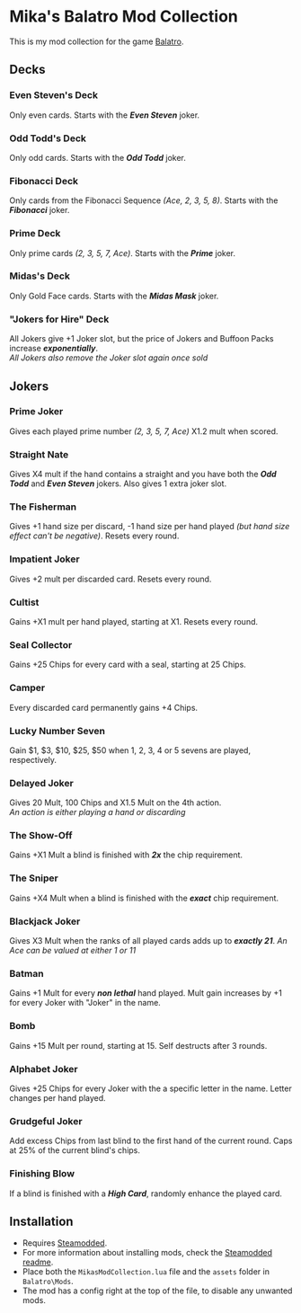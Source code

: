 # Mika's Balatro Mod Collection
This is my mod collection for the game [Balatro](https://store.steampowered.com/app/2379780/Balatro/).

## Decks

### Even Steven's Deck
Only even cards. Starts with the **_Even Steven_** joker.

### Odd Todd's Deck
Only odd cards. Starts with the **_Odd Todd_** joker.

### Fibonacci Deck
Only cards from the Fibonacci Sequence _(Ace, 2, 3, 5, 8)_. Starts with the **_Fibonacci_** joker.

### Prime Deck
Only prime cards _(2, 3, 5, 7, Ace)_. Starts with the **_Prime_** joker.

### Midas's Deck
Only Gold Face cards. Starts with the **_Midas Mask_** joker.

### "Jokers for Hire" Deck
All Jokers give +1 Joker slot, but the price of Jokers and Buffoon Packs increase **_exponentially_**.\
_All Jokers also remove the Joker slot again once sold_

## Jokers

### Prime Joker
Gives each played prime number _(2, 3, 5, 7, Ace)_ X1.2 mult when scored.

### Straight Nate
Gives X4 mult if the hand contains a straight and you have both the **_Odd Todd_** and **_Even Steven_** jokers. Also gives 1 extra joker slot.

### The Fisherman
Gives +1 hand size per discard, -1 hand size per hand played _(but hand size effect can't be negative)_. Resets every round.

### Impatient Joker
Gives +2 mult per discarded card. Resets every round.

### Cultist
Gains +X1 mult per hand played, starting at X1. Resets every round.

### Seal Collector
Gains +25 Chips for every card with a seal, starting at 25 Chips.

### Camper
Every discarded card permanently gains +4 Chips.

### Lucky Number Seven
Gain $1, $3, $10, $25, $50 when 1, 2, 3, 4 or 5 sevens are played, respectively.

### Delayed Joker
Gives 20 Mult, 100 Chips and X1.5 Mult on the 4th action.\
_An action is either playing a hand or discarding_

### The Show-Off
Gains +X1 Mult a blind is finished with **_2x_** the chip requirement.

### The Sniper
Gains +X4 Mult when a blind is finished with the **_exact_** chip requirement.

### Blackjack Joker
Gives X3 Mult when the ranks of all played cards adds up to **_exactly 21_**.
_An Ace can be valued at either 1 or 11_

### Batman
Gains +1 Mult for every **_non lethal_** hand played. Mult gain increases by +1 for every Joker with "Joker" in the name.

### Bomb
Gains +15 Mult per round, starting at 15. Self destructs after 3 rounds.

### Alphabet Joker
Gives +25 Chips for every Joker with the a specific letter in the name. Letter changes per hand played.

### Grudgeful Joker
Add excess Chips from last blind to the first hand of the current round. Caps at 25% of the current blind's chips.

### Finishing Blow
If a blind is finished with a **_High Card_**, randomly enhance the played card.

## Installation
- Requires [Steamodded](https://github.com/Steamopollys/Steamodded/).
- For more information about installing mods, check the [Steamodded readme](https://github.com/Steamopollys/Steamodded?tab=readme-ov-file#how-to-install-a-mod).
- Place both the `MikasModCollection.lua` file and the `assets` folder in `Balatro\Mods`.
- The mod has a config right at the top of the file, to disable any unwanted mods.